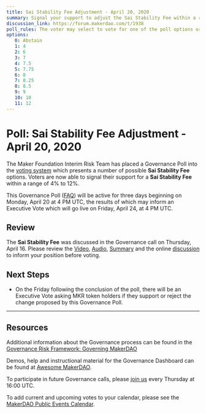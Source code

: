 ```yaml
---
title: Sai Stability Fee Adjustment - April 20, 2020
summary: Signal your support to adjust the Sai Stability Fee within a range of 4% to 12%
discussion_link: https://forum.makerdao.com/t/1938
poll_rules: The voter may select to vote for one of the poll options or they may elect to abstain from the poll entirely
options:
   0: Abstain
   1: 4
   2: 6
   3: 7
   4: 7.5
   5: 7.75
   6: 8
   7: 8.25
   8: 8.5
   9: 9
   10: 10
   11: 12
---
```

# Poll: Sai Stability Fee Adjustment - April 20, 2020

The Maker Foundation Interim Risk Team has placed a Governance Poll into the [voting system](https://vote.makerdao.com/polling) which presents a number of possible **Sai Stability Fee** options. Voters are now able to signal their support for a **Sai Stability Fee** within a range of 4% to 12%.

This Governance Poll ([FAQ](https://community-development.makerdao.com/makerdao-scd-faqs/scd-faqs/governance)) will be active for three days beginning on Monday, April 20 at 4 PM UTC, the results of which may inform an Executive Vote which will go live on Friday, April 24, at 4 PM UTC.

## Review

The **Sai Stability Fee** was discussed in the Governance call on Thursday, April 16. Please review the [Video](https://www.youtube.com/playlist?list=PLLzkWCj8ywWNq5-90-Id6VPSsrk4OWVan), [Audio](https://soundcloud.com/makerdao/sets/governance-and-risk), [Summary](https://community-development.makerdao.com/governance/governance-and-risk-meetings/summaries) and the online [discussion](https://forum.makerdao.com/c/governance) to inform your position before voting.

## Next Steps

* On the Friday following the conclusion of the poll, there will be an Executive Vote asking MKR token holders if they support or reject the change proposed by this Governance Poll.

---

## Resources

Additional information about the Governance process can be found in the [Governance Risk Framework: Governing MakerDAO](https://community-development.makerdao.com/governance/governance-risk-framework)

Demos, help and instructional material for the Governance Dashboard can be found at [Awesome MakerDAO](https://awesome.makerdao.com/#voting).

To participate in future Governance calls, please [join us](https://community-development.makerdao.com/governance/governance-and-risk-meetings) every Thursday at 16:00 UTC.

To add current and upcoming votes to your calendar, please see the [MakerDAO Public Events Calendar](https://calendar.google.com/calendar/embed?src=makerdao.com_3efhm2ghipksegl009ktniomdk%40group.calendar.google.com&ctz=America%2FLos_Angeles).
